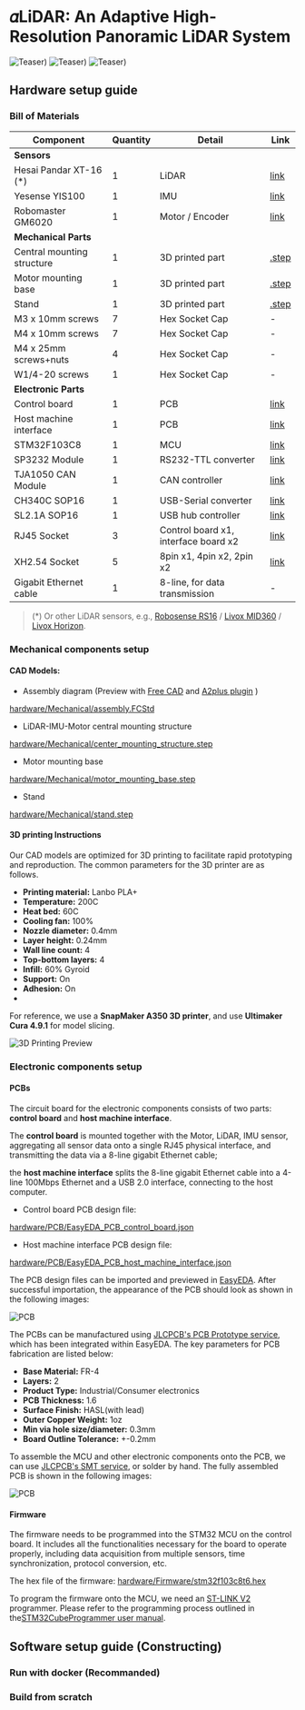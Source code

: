 # 𝛼LiDAR: An Adaptive High-Resolution Panoramic LiDAR System

![Teaser)](documents/teaser_pipeline.png)
![Teaser)](documents/teaser_hardware.jpg)
![Teaser)](documents/teaser_slam.jpg)


## Hardware setup guide

### Bill of Materials
| Component                  | Quantity | Detail                               | Link                                                                            |
|----------------------------|----------|--------------------------------------|---------------------------------------------------------------------------------|
| **Sensors**                |          |                                      |                                                                                 |
| Hesai Pandar XT-16 (*)     | 1        | LiDAR                                | [link](https://www.hesaitech.com/product_downloads/xt32-16/)                    |
| Yesense YIS100             | 1        | IMU                                  | [link](https://www.yesense.com/YIS100)                                          |
| Robomaster GM6020          | 1        | Motor / Encoder                      | [link](https://www.robomaster.com/en-US)                                        |
| **Mechanical Parts**       |          |                                      |                                                                                 |
| Central mounting structure | 1        | 3D printed part                      | [.step](hardware/Mechanical/center_mounting_structure.step)                     |
| Motor mounting base        | 1        | 3D printed part                      | [.step](hardware/Mechanical/motor_mounting_base.step)                           |
| Stand                      | 1        | 3D printed part                      | [.step](hardware/Mechanical/stand.step)                                         |
| M3 x 10mm screws           | 7        | Hex Socket Cap                       | -                                                                               |
| M4 x 10mm screws           | 7        | Hex Socket Cap                       | -                                                                               |
| M4 x 25mm screws+nuts      | 4        | Hex Socket Cap                       | -                                                                               |
| W1/4-20 screws             | 1        | Hex Socket Cap                       | -                                                                               |
| **Electronic Parts**       |          |                                      |                                                                                 |
| Control board              | 1        | PCB                                  | [link](hardware/PCB/EasyEDA_PCB_control_board.json)                             |
| Host machine interface     | 1        | PCB                                  | [link](hardware/PCB/EasyEDA_PCB_host_machine_interface.json)                    |
| STM32F103C8                | 1        | MCU                                  | [link](https://www.st.com/en/microcontrollers-microprocessors/stm32f103c8.html) |
| SP3232 Module              | 1        | RS232-TTL converter                  | [link](http://e.tb.cn/h.gJosLscFDzw8Mb8?tk=u5v037C8lvo)                         |
| TJA1050 CAN Module         | 1        | CAN controller                       | [link](http://e.tb.cn/h.gJRE7eLncdnfH2f?tk=bT1N37CR3JV)                         |
| CH340C SOP16               | 1        | USB-Serial converter                 | [link](http://e.tb.cn/h.gJLbUM7WQJP9YyL?tk=Q6bh37CsSeL)                         |
| SL2.1A SOP16               | 1        | USB hub controller                   | [link](http://e.tb.cn/h.gJ8WnEJFgmtsBG9?tk=nUKr37Cryhm)                         |
| RJ45 Socket                | 3        | Control board x1, interface board x2 | [link](http://e.tb.cn/h.gJRwBsI2jhjfMgq?tk=Blwl37Cjqox)                         |
| XH2.54 Socket              | 5        | 8pin x1, 4pin x2, 2pin x2            | [link](http://e.tb.cn/h.gJRx9rqzKRJdwGG?tk=2ZND37CQ6tV)                         |
| Gigabit Ethernet cable     | 1        | 8-line, for data transmission        | -                                                                               |

> (*) Or other LiDAR sensors, e.g., [Robosense RS16](https://www.robosense.ai/en) / [Livox MID360](https://www.livoxtech.com/) / [Livox Horizon](https://www.livoxtech.com/).
### Mechanical components setup


#### CAD Models:
- Assembly diagram (Preview with [Free CAD](https://www.freecad.org/) and [A2plus plugin](https://wiki.freecad.org/A2plus_Workbench) )

[hardware/Mechanical/assembly.FCStd](hardware/Mechanical/assembly.FCStd)

- LiDAR-IMU-Motor central mounting structure

[hardware/Mechanical/center_mounting_structure.step](hardware/Mechanical/center_mounting_structure.step)

- Motor mounting base

[hardware/Mechanical/motor_mounting_base.step](hardware/Mechanical/motor_mounting_base.step)

- Stand

[hardware/Mechanical/stand.step](hardware/Mechanical/stand.step)



#### 3D printing Instructions


Our CAD models are optimized for 3D printing to facilitate rapid prototyping and reproduction. 
The common parameters for the 3D printer are as follows. 

- **Printing material:** Lanbo PLA+
- **Temperature:** 200C
- **Heat bed:** 60C
- **Cooling fan:** 100%
- **Nozzle diameter:** 0.4mm
- **Layer height:** 0.24mm
- **Wall line count:** 4
- **Top-bottom layers:** 4
- **Infill:** 60% Gyroid
- **Support:** On
- **Adhesion:** On 
- 
For reference, we use a **SnapMaker A350 3D printer**, and use **Ultimaker Cura 4.9.1** for model slicing.

![3D Printing Preview](documents/3d_printting.jpg)

### Electronic components setup

#### PCBs

The circuit board for the electronic components consists of two parts:  **control board** and **host machine interface**.

The **control board** is mounted together with the Motor, LiDAR, IMU sensor, aggregating all sensor data onto a single RJ45 physical interface, and transmitting the data via a 8-line gigabit Ethernet cable; 

the **host machine interface** splits the 8-line gigabit Ethernet cable into a 4-line 100Mbps Ethernet and a USB 2.0 interface, connecting to the host computer.

- Control board PCB design file:

[hardware/PCB/EasyEDA_PCB_control_board.json](hardware/PCB/EasyEDA_PCB_control_board.json)

- Host machine interface PCB design file:

[hardware/PCB/EasyEDA_PCB_host_machine_interface.json](hardware/PCB/EasyEDA_PCB_host_machine_interface.json)

The PCB design files can be imported and previewed in [EasyEDA](https://easyeda.com/editor). After successful importation, the appearance of the PCB should look as shown in the following images:

![PCB](documents/pcb_preview.jpg)

The PCBs can be manufactured using [JLCPCB's PCB Prototype service](https://docs.lceda.cn/en/PCB/Order-PCB/), which has been integrated within EasyEDA.
The key parameters for PCB fabrication are listed below: 

- **Base Material:** FR-4
- **Layers:** 2
- **Product Type:** Industrial/Consumer electronics
- **PCB Thickness:** 1.6
- **Surface Finish:** HASL(with lead)
- **Outer Copper Weight:** 1oz
- **Min via hole size/diameter:** 0.3mm
- **Board Outline Tolerance:** +-0.2mm 

To assemble the MCU and other electronic components onto the PCB, we can use [JLCPCB's SMT service](https://jlcpcb.com/smt-assembly), or solder by hand. The fully assembled PCB is shown in the following images:

![PCB](documents/pcb_assembly.jpg)

#### Firmware

The firmware needs to be programmed into the STM32 MCU on the control board. It includes all the functionalities necessary for the board to operate properly, including data acquisition from multiple sensors, time synchronization,  protocol conversion, etc. 

The hex file of the firmware:
[hardware/Firmware/stm32f103c8t6.hex](hardware/Firmware/stm32f103c8t6.hex)

To program the firmware onto the MCU, we need an [ST-LINK V2](https://www.st.com/en/development-tools/st-link-v2.html) programmer. Please refer to the programming process outlined in the[STM32CubeProgrammer user manual](https://www.st.com/resource/en/user_manual/um2237-stm32cubeprogrammer-software-description-stmicroelectronics.pdf).

## Software setup guide (Constructing)
### Run with docker (Recommanded)

[//]: # (### Dependencies)

[//]: # ()
[//]: # (### Build)

[//]: # ()
[//]: # (### Run)

### Build from scratch

[//]: # (### Dependencies)

[//]: # ()
[//]: # (### Build)

[//]: # ()
[//]: # (### Run)

[//]: # (Github repository: https://github.com/HViktorTsoi/alpha_lidar)
